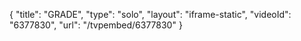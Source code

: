 {
    "title": "GRADE",
    "type": "solo",
    "layout": "iframe-static",
    "videoId": "6377830",
    "url": "\/tvpembed\/6377830"
}